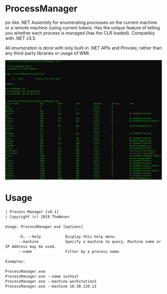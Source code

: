 # ProcessManager
ps-like .NET Assembly for enumerating processes on the current machine or a remote machine (using current token). Has the unique feature of telling you whether each process is managed (has the CLR loaded). Compatibly with .NET v3.5.

All enumeration is done with only built-in .NET APIs and PInvoke, rather than any third-party libraries or usage of WMI.

![Alt text](https://github.com/TheWover/ProcessManager/blob/master/img/usage.JPG?raw=true "General Usage")

# Usage

```
| Process Manager [v0.1]  
| Copyright (c) 2019 TheWover

Usage: ProcessManager.exe [options] 

      -h, --help           Display this help menu. 
      --machine            Specify a machine to query. Machine name or IP Address may be used.
      --name               Filter by a process name.      
      
Examples:  

ProcessManager.exe
ProcessManager.exe --name svchost
ProcessManager.exe --machine workstation2  
ProcessManager.exe --machine 10.30.134.13 
```

